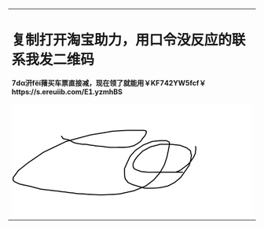 <table border="0">
  <tr>
    <td width="75%">
      <h1>复制打开淘宝助力，用口令没反应的联系我发二维码</h1>
      <p><b>7dα汧fёí蕏买车票直接减，现在领了就能用￥KF742YW5fcf￥ https://s.ereuiib.com/E1.yzmhBS</b></p>
    </td>
  </tr>
  <tr>
	<td>
		<img src="/code.jpg" width="100%">     
	</td>
  </tr>
</table>
